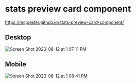 # stats preview card component
https://mcjoester.github.io/stats-preview-card-component/

## Desktop
![Screen Shot 2023-08-12 at 1 07 11 PM](https://github.com/Mcjoester/stats-preview-card-component/assets/30557274/4ec73ec7-a47a-47b8-9fcc-b523a043e294)

## Mobile
![Screen Shot 2023-08-12 at 1 08 41 PM](https://github.com/Mcjoester/stats-preview-card-component/assets/30557274/08a55156-c875-4fe1-bd58-22c9d1aa0dc3)

